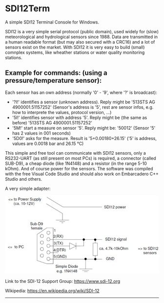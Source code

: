 # SDI12Term
A simple SDI12 Terminal Console for Windows. 
 
SDI12 is a very simple serial protocol (public domain), used widely for (slow) meteorological and hydrological sensors since 1988.
Data are transmitted in a human readable format (but may also secured with a CRC16) and a lot of sensors exist on the market. With SDI12 it is very easy to build (small) comnplex systems, like wheather stations or water quality monitoring stations.

## Example for commands: (using a pressure/temperature sensor): 
Each sensor has an own address (normally '0' - '9', where '?' is broadcast):
- '?I!'  identifies a sensor (unknown address). Reply might be '513STS AG  4900001.51157252<CR><LF>' (Sensor's address is '5', rest are sensor infos, e.g. how to interprete the values, protocol version, ...)
- '5I!'  identifies sensor with address '5'. Reply might be (the same as before) '513STS AG  4900001.51157252<CR><LF>'
- '5M!'  start a measure on sensor '5'. Reply might be: '50012<CR><LF>' (Sensor '5' has 2 values in 001 seconds)
- '5D0!'  asks for the measure. Result is '5+0.00180+26.15<CR><LF>' ('5' is address, values are 0.0018 bar and 26.15 °C)

This simple and free tool can communicate with SDI12 sensors, only a RS232-UART (as still present on most PCs) is required,
a connector (called SUB-D9), a cheap diode (like 1N4148) and a resistor (in the range 5-10 kOhm). And of course power for the sensors.
The software was compiled with the free Visual Code Studio and should also work on Embarcadero C++ Studio and others.

A very simple adapter:
 
!['Adapter'](./Img/connector.jpg "Adapter")


Link to the SDI-12 Support Group: https://www.sdi-12.org
 
Wikipedia: https://en.wikipedia.org/wiki/SDI-12

***
